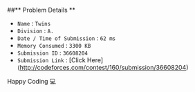 ##** Problem Details **
 
- `Name`                      : `Twins`
- `Division`                  : `A.`
- `Date / Time of Submission` : `62 ms`
- `Memory Consumed`           : `3300 KB`
- `Submission ID`             : `36608204`
- `Submission Link`           : [Click Here] (http://codeforces.com/contest/160/submission/36608204)

Happy Coding  :computer: